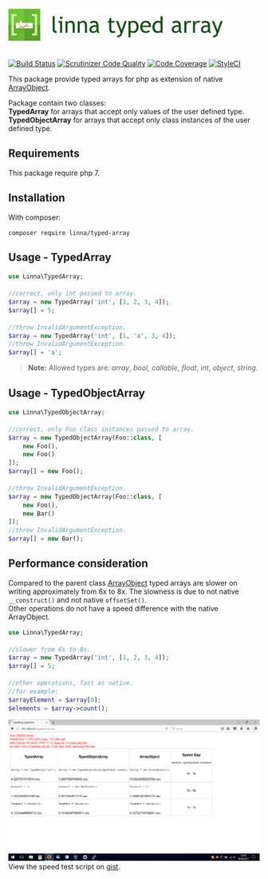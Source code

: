 ![Linna Array](logo-array.png)
<br/>
<br/>
<br/>
[![Build Status](https://travis-ci.org/linna/typed-array.svg?branch=master)](https://travis-ci.org/linna/typed-array)
[![Scrutinizer Code Quality](https://scrutinizer-ci.com/g/linna/typed-array/badges/quality-score.png?b=master)](https://scrutinizer-ci.com/g/linna/typed-array/?branch=master)
[![Code Coverage](https://scrutinizer-ci.com/g/linna/typed-array/badges/coverage.png?b=master)](https://scrutinizer-ci.com/g/linna/typed-array/?branch=master)
[![StyleCI](https://styleci.io/repos/93407083/shield?branch=master&style=flat)](https://styleci.io/repos/93407083)


This package provide typed arrays for php as extension of native [ArrayObject](http://php.net/manual/en/class.arrayobject.php).  

Package contain two classes:  
**TypedArray** for arrays that accept only values of the user defined type.  
**TypedObjectArray** for arrays that accept only class instances of the user defined type.

## Requirements
This package require php 7.

## Installation
With composer:
```
composer require linna/typed-array
```

## Usage - TypedArray
```php
use Linna\TypedArray;

//correct, only int passed to array.
$array = new TypedArray('int', [1, 2, 3, 4]);
$array[] = 5;

//throw InvalidArgumentException.
$array = new TypedArray('int', [1, 'a', 3, 4]);
//throw InvalidArgumentException.
$array[] = 'a';
```
> **Note:** Allowed types are: *array*, *bool*, *callable*, *float*, *int*, *object*, *string*.

## Usage - TypedObjectArray
```php
use Linna\TypedObjectArray;

//correct, only Foo class instances passed to array.
$array = new TypedObjectArray(Foo::class, [
    new Foo(),
    new Foo()
]);
$array[] = new Foo();

//throw InvalidArgumentException.
$array = new TypedObjectArray(Foo::class, [
    new Foo(),
    new Bar()
]);
//throw InvalidArgumentException.
$array[] = new Bar();
```
## Performance consideration
Compared to the parent class [ArrayObject](http://php.net/manual/en/class.arrayobject.php) typed arrays are slower on writing
approximately from 6x to 8x. The slowness is due to not native `__construct()` and not native `offsetSet()`.  
Other operations do not have a speed difference with the native ArrayObject.
```php
use Linna\TypedArray;

//slower from 6x to 8x.
$array = new TypedArray('int', [1, 2, 3, 4]);
$array[] = 5;

//other operations, fast as native.
//for example:
$arrayElement = $array[0];
$elements = $array->count();
```
![Array Speed Test](array-speed-test.png)
View the speed test script on [gist](https://gist.github.com/s3b4stian/9441af5855b795cc1569b3cdb5e7526d).

